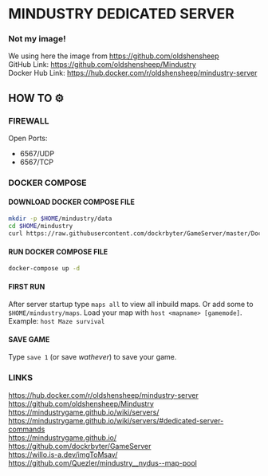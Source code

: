 # MINDUSTRY DEDICATED SERVER
### Not my image!
We using here the image from https://github.com/oldshensheep  
GitHub Link:        https://github.com/oldshensheep/Mindustry    
Docker Hub Link:    https://hub.docker.com/r/oldshensheep/mindustry-server  

## HOW TO ⚙️
### FIREWALL
Open Ports:
 - 6567/UDP
 - 6567/TCP

### DOCKER COMPOSE
#### DOWNLOAD DOCKER COMPOSE FILE
```bash
mkdir -p $HOME/mindustry/data
cd $HOME/mindustry
curl https://raw.githubusercontent.com/dockrbyter/GameServer/master/Docker/Linux/Mindustry/docker-compose.yml docker-compose.yml
```

#### RUN DOCKER COMPOSE FILE
```bash
docker-compose up -d
```

#### FIRST RUN
After server startup type `maps all` to view all inbuild maps. Or add some to `$HOME/mindustry/maps`. Load your map with `host <mapname> [gamemode]`. Example: `host Maze survival`  

#### SAVE GAME
Type `save 1` (or save *wathever*) to save your game.

### LINKS
https://hub.docker.com/r/oldshensheep/mindustry-server 
https://github.com/oldshensheep/Mindustry   
https://mindustrygame.github.io/wiki/servers/  
https://mindustrygame.github.io/wiki/servers/#dedicated-server-commands  
https://mindustrygame.github.io/  
https://github.com/dockrbyter/GameServer  
https://willo.is-a.dev/imgToMsav/  
https://github.com/Quezler/mindustry__nydus--map-pool  
